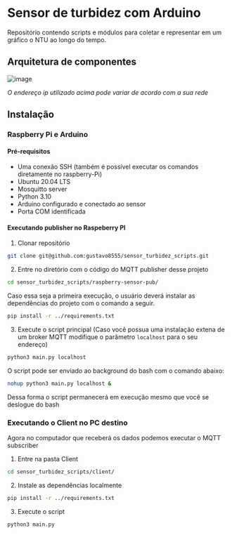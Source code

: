 # Sensor de turbidez com Arduino

Repositório contendo scripts e módulos para coletar e representar em um gráfico o NTU ao longo do tempo.

## Arquitetura de componentes
![image](https://github.com/gustavo8555/sensor_turbidez_scripts/assets/4447306/4bee0f93-0ae0-4e0e-9574-57541d153372)

*O endereço ip utilizado acima pode variar de acordo com a sua rede*

## Instalação

### Raspberry Pi e Arduino
#### Pré-requisitos 
- Uma conexão SSH (também é possível executar os comandos diretamente no raspberry-Pi)
- Ubuntu 20.04 LTS 
- Mosquitto server 
- Python 3.10
- Arduino configurado e conectado ao sensor
- Porta COM identificada 

#### Executando publisher no Raspeberry PI

1. Clonar repositório

```bash
git clone git@github.com:gustavo8555/sensor_turbidez_scripts.git
```

2. Entre no diretório com o código do MQTT publisher desse projeto

```bash
cd sensor_turbidez_scripts/raspberry-sensor-pub/
```

Caso essa seja a primeira execução, o usuário deverá instalar as dependências do projeto com o comando a seguir. 

```bash
pip install -r ../requirements.txt
```

3. Execute o script principal (Caso você possua uma instalação extena de um broker MQTT modifique o parâmetro `localhost` para o seu endereço)

```bash
python3 main.py localhost
```

O script pode ser enviado ao background do bash com o comando abaixo:

```bash
nohup python3 main.py localhost &
```

Dessa forma o script permanecerá em execução mesmo que você se deslogue do bash

### Executando o Client no PC destino

Agora no computador que receberá os dados podemos executar o MQTT subscriber

1. Entre na pasta Client 

```bash
cd sensor_turbidez_scripts/client/
```

2. Instale as dependências localmente

```bash
pip install -r ../requirements.txt
```

3. Execute o script

```bash
python3 main.py 
```
